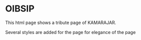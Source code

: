 # OIBSIP



This html page shows a tribute page of KAMARAJAR.

Several styles are added for the page for elegance of the page 
